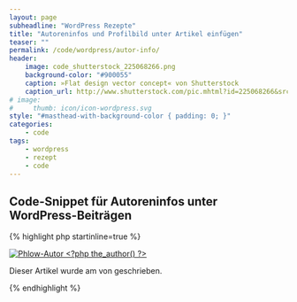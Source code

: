 ```yaml
---
layout: page
subheadline: "WordPress Rezepte"
title: "Autoreninfos und Profilbild unter Artikel einfügen"
teaser: ""
permalink: /code/wordpress/autor-info/
header:
    image: code_shutterstock_225068266.png
    background-color: "#900055"
    caption: »Flat design vector concept« von Shutterstock
    caption_url: http://www.shutterstock.com/pic.mhtml?id=225068266&src=id
# image:
#     thumb: icon/icon-wordpress.svg
style: "#masthead-with-background-color { padding: 0; }"
categories:
    - code
tags:
    - wordpress
    - rezept
    - code
---
```


## Code-Snippet für Autoreninfos unter WordPress-Beiträgen

{% highlight php startinline=true %}
<div id="autor-info">

<a href="<?php the_author_url() ?>" title="Website von Autor <?php the_author() ?>"><img alt="Phlow-Autor <?php the_author() ?>" src="<?php bloginfo('template_directory'); ?>/images/images_user/autor_id_<?php the_author_ID(); ?>.jpg" /></a>

Dieser Artikel wurde am <?php the_time('d.F Y') ?> von <a title="Website von <?php the_author() ?>" href="<?php the_author_url() ?>"><strong><?php the_author() ?></strong></a> geschrieben.

<?php the_author_description() ?>

</div>
{% endhighlight %}
